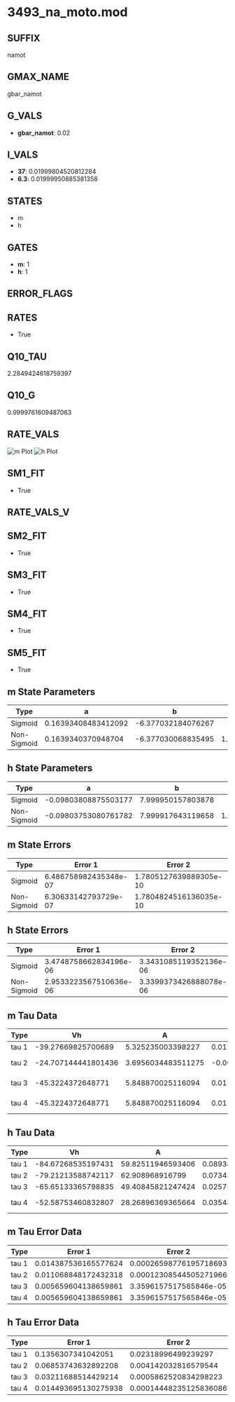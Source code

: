# 3493_na_moto.mod

## SUFFIX

namot

## GMAX_NAME

gbar_namot

## G_VALS

- **gbar_namot**: 0.02

## I_VALS

- **37**: 0.01999804520812284
- **6.3**: 0.01999950885381358

## STATES

- m
- h

## GATES

- **m**: 1
- **h**: 1

## ERROR_FLAGS


## RATES

- True

## Q10_TAU

2.2849424618759397

## Q10_G

0.9999761609487063

## RATE_VALS

![m Plot](/Users/pbozelos/Dropbox/icg-Chai-Panos/supermodels/output_markdown_files/Na/3493_na_moto.mod/images/m.png)
![h Plot](/Users/pbozelos/Dropbox/icg-Chai-Panos/supermodels/output_markdown_files/Na/3493_na_moto.mod/images/h.png)

## SM1_FIT

- True

## RATE_VALS_V

## SM2_FIT

- True

## SM3_FIT

- True

## SM4_FIT

- True

## SM5_FIT

- True

## m State Parameters

| Type | a | b | c | d |
| --- | --- | --- | --- | --- |
| Sigmoid | 0.16393408483412092 | -6.377032184076267 |
| Non-Sigmoid | 0.1639340370948704 | -6.377030068835495 | 1.0000001261626337 | -1.9847538171023633e-08 |

## h State Parameters

| Type | a | b | c | d |
| --- | --- | --- | --- | --- |
| Sigmoid | -0.09803808875503177 | 7.999950157803878 |
| Non-Sigmoid | -0.09803753080761782 | 7.999917643119658 | 1.0000055654742428 | -1.6301292422251708e-07 |

## m State Errors

| Type | Error 1 | Error 2 | Error 3 |
| --- | --- | --- | --- |
| Sigmoid | 6.486758982435348e-07 | 1.7805127639889305e-10 | 3.8469249829195976e-07 |
| Non-Sigmoid | 6.30633142793729e-07 | 1.7804824516136035e-10 | 3.739923741022821e-07 |

## h State Errors

| Type | Error 1 | Error 2 | Error 3 |
| --- | --- | --- | --- |
| Sigmoid | 3.4748758662834196e-06 | 3.3431085119352136e-06 | 3.0994574812562478e-06 |
| Non-Sigmoid | 2.9533223567510636e-06 | 3.3399373426888078e-06 | 2.634251531691066e-06 |

## m Tau Data

| Type | Vh | A | b1 | b2 | c1 | c2 | d1 | d2 | e1 | e2 |
| --- | --- | --- | --- | --- | --- | --- | --- | --- | --- | --- |
| tau 1 | -39.27669825700689 | 5.325235003398227 | 0.012652635099265026 | 0.04929058919669766 |
| tau 2 | -24.707144441801436 | 3.6956034483511275 | -0.001376963918825914 | -9.375603277738928e-05 | 0.06282416590913624 | -0.00020477728966229015 |
| tau 3 | -45.3224372648771 | 5.848870025116094 | 0.01127856361073922 | -6.0874004548050454e-05 | -9.038699516915371e-07 | 0.03614024275688836 | 0.0002998571779685802 | -2.416734319212014e-06 |
| tau 4 | -45.3224372648771 | 5.848870025116094 | 0.01127856361073922 | -6.0874004548050454e-05 | -9.038699516915371e-07 | 0.0 | 0.03614024275688836 | 0.0002998571779685802 | -2.416734319212014e-06 | 0.0 |

## h Tau Data

| Type | Vh | A | b1 | b2 | c1 | c2 | d1 | d2 | e1 | e2 |
| --- | --- | --- | --- | --- | --- | --- | --- | --- | --- | --- |
| tau 1 | -84.67268535197431 | 59.82511946593406 | 0.08934483038471475 | 0.0439261165022454 |
| tau 2 | -79.21213588742117 | 62.908968916799 | 0.07343841672596264 | 0.0002592863672555907 | 0.06288458021826432 | -0.0002682701206747998 |
| tau 3 | -65.65133365798835 | 49.40845821247424 | 0.025758096297538582 | 0.0006304585105656012 | 2.786448354354164e-05 | 0.094382965686962 | -0.0009520837171758309 | 2.968602617891861e-06 |
| tau 4 | -52.58753460832807 | 28.26896369365664 | 0.03548163807546305 | 0.003929493178555448 | 0.00011528209076858884 | 8.785989177889559e-07 | 0.12431317862461655 | -0.0023389796113787585 | 1.797089343754911e-05 | -4.821177163280348e-08 |

## m Tau Error Data

| Type | Error 1 | Error 2 | Error 3 |
| --- | --- | --- | --- |
| tau 1 | 0.014387536165577624 | 0.00026598776195718693 | 0.007518934630659618 |
| tau 2 | 0.011068848172432318 | 0.00012308544505271966 | 0.0057845863869544255 |
| tau 3 | 0.005659604138659861 | 3.3596157517565846e-05 | 0.002957712360494747 |
| tau 4 | 0.005659604138659861 | 3.3596157517565846e-05 | 0.002957712360494747 |

## h Tau Error Data

| Type | Error 1 | Error 2 | Error 3 |
| --- | --- | --- | --- |
| tau 1 | 0.1356307341042051 | 0.02318996499239297 | 0.09284357697080763 |
| tau 2 | 0.06853743632892208 | 0.004142032816579544 | 0.046916068007839665 |
| tau 3 | 0.03211688514429214 | 0.0005862520834298223 | 0.02198503545417459 |
| tau 4 | 0.014493695130275938 | 0.00014448235125836086 | 0.00992139803936572 |

